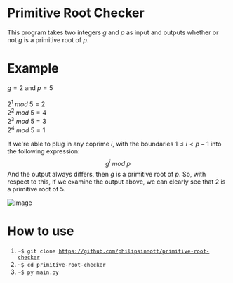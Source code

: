 # Primitive Root Checker
This program takes two integers $g$ and $p$ as input and outputs whether or not $g$ is a primitive root of $p$.

# Example
$g=2$ and $p=5$
<br>
<br>
$2^1\ mod\ 5 = 2$
<br>
$2^2\ mod\ 5 = 4$
<br>
$2^3\ mod\ 5 = 3$
<br>
$2^4\ mod\ 5 = 1$

If we're able to plug in any coprime $i$, with the boundaries $1 \leq i < p-1$ into the following expression:
$$g^i\ mod\ p$$
And the output always differs, then $g$ is a primitive root of $p$. So, with respect to this, if we examine the output above, we can clearly see that $2$ is a primitive root of $5$.

![image](https://user-images.githubusercontent.com/56341190/188978526-087fba9a-3502-42fa-aa6d-24ebf3571d55.png)


# How to use
1) <code>~$ git clone https://github.com/philipsinnott/primitive-root-checker</code>
2) <code>~$ cd primitive-root-checker</code>
3) <code>~$ py main.py</code>
